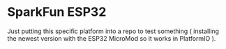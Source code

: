 SparkFun ESP32
==============

Just putting this specific platform into a repo to test something ( installing
the newest version with the ESP32 MicroMod so it works in PlatformIO ).
